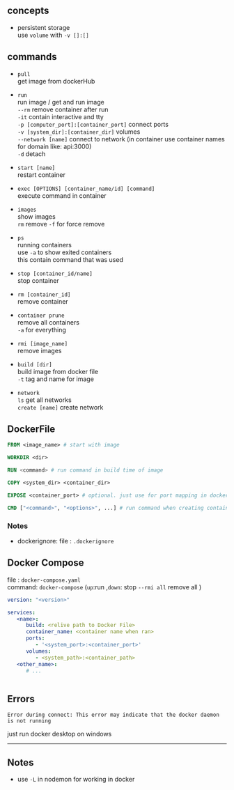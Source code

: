 ## concepts
* persistent storage  
   use `volume` with `-v []:[]`

## commands
*  `pull`  
   get image from dockerHub

*  `run`  
   run image / get and run image  
   `--rm` remove container after run  
   `-it` contain interactive and tty  
   `-p [computer_port]:[container_port]` connect ports  
   `-v [system_dir]:[container_dir]` volumes  
   `--network [name]` connect to network (in container use container names for domain like: api:3000)  
   `-d` detach  

* `start [name]`  
   restart container

*  `exec [OPTIONS] [container_name/id] [command]`  
   execute command in container

*  `images`  
   show images  
   `rm` remove `-f` for force remove

*  `ps`  
   running containers  
   use `-a` to show exited containers  
   this contain command that was used

* `stop [container_id/name]`  
   stop container

*  `rm [container_id]`  
   remove container

*  `container prune`  
   remove all containers  
   `-a` for everything

*  `rmi [image_name]`  
   remove images

* `build [dir]`  
   build image from docker file  
   `-t` tag and name for image  
* `network`  
   `ls` get all networks  
   `create [name]` create network  


## DockerFile
```DockerFile
FROM <image_name> # start with image

WORKDIR <dir>

RUN <command> # run command in build time of image

COPY <system_dir> <container_dir>

EXPOSE <container_port> # optional. just use for port mapping in docker desktop

CMD ["<command>", "<options>", ...] # run command when creating container from image
```
### Notes  
* dockerignore: file : `.dockerignore`

## Docker Compose
file : `docker-compose.yaml`  
command: `docker-compose` (`up`:run ,`down`: stop `--rmi all` remove all )
```yaml
version: "<version>"

services:
   <name>:
      build: <relive path to Docker File>
      container_name: <container name when ran>
      ports:
         - '<system_port>:<container_port>'
      volumes:
         - <system_path>:<container_path>
   <other_name>:
      # ...
      
```

## Errors
```
Error during connect: This error may indicate that the docker daemon is not running
```
just run docker desktop on windows

---
## Notes
* use `-L` in nodemon for working in docker
